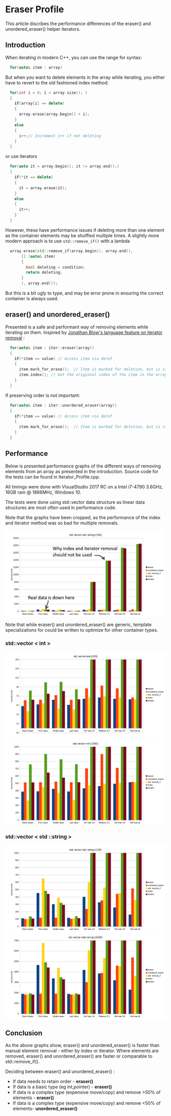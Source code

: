 # Eraser Profile
This article discribes the performance differences of the eraser() and unordered_eraser() helper iterators.


## Introduction
When iterating in modern C++, you can use the range for syntax:
```c++
  for(auto& item : array)
```
  
But when you want to delete elements in the array while iterating, you either have to revert to the old fashioned index method:

```c++
  for(int i = 0; i < array.size(); )
  {
    if(array[i] == delete)
    {
      array.erase(array.begin() + i);
    }
    else
    {
      i++;// Increment i++ if not deleting 
    }
  }
```
  or use iterators
```c++  
  for(auto it = array.begin(); it != array.end();)
  {
    if(*it == delete)
    {
      it = array.erase(it);
    }
    else
    {
      it++;
    }
  }
```
  
However, these have performance issues if deleting more than one element as the container elements may be shuffled multiple times.
A slightly more modern approach is to use ```std::remove_if()``` with a lambda
```c++    
  array.erase(std::remove_if(array.begin(), array.end(), 
       [] (auto& item)
       {
         bool deleting = condition;
         return deleting;
       }
       ), array.end());
```
  
But this is a bit ugly to type, and may be error prone in ensuring the correct container is always used.

## eraser() and unordered_eraser()

Presented is a safe and performant way of removing elements while iterating on them.
Inspired by [Jonathan Blow's language feature on iterator removal](https://youtu.be/-UPFH0eWHEI?list=PLmV5I2fxaiCKfxMBrNsU1kgKJXD3PkyxO&t=2017) :
```c++   
  for(auto& item : iter::eraser(array))
  {
    if(*item == value) // Access item via deref
    {
      item.mark_for_erase();  // Item is marked for deletion, but is still valid until end of loop iteration
      item.index(); // Get the origional index of the item in the array 
    }
  }
```
If preserving order is not important:
```c++   
  for(auto& item : iter::unordered_eraser(array))
  {
    if(*item == value) // Access item via deref
    {
      item.mark_for_erase();  // Item is marked for deletion, but is still valid until end of loop iteration
    }
  }

```


## Performance

Below is presented performance graphs of the different ways of removing elements from an array as presented in the introduction. 
Source code for the tests can be found in Iterator_Profile.cpp.

All timings were done with VisualStudio 2017 RC on a Intel i7-4790 3.6GHz, 16GB ram @ 1866MHz, Windows 10.

The tests were done using std::vector data structure as linear data structures are most often used in performance code.

Note that the graphs have been cropped, as the performance of the index and iterator method was so bad for multiple removals.

![alt text](iter_explain.png "Uncropped data")

Note that while eraser() and unordered_eraser() are generic, template specializations for could be written to optimize for other container types.

### std::vector < int >

![alt text](iter_int100.png "std::vector<int> (100)")
![alt text](iter_int1000.png "std::vector<int> (1000)")


### std::vector < std ::string >

![alt text](iter_string100.png "std::vector<std::string> (100)")
![alt text](iter_string1000.png "std::vector<std::string> (1000)")


## Conclusion

As the above graphs show, eraser() and unordered_eraser() is faster than manual element removal - either by index or iterator.
Where elements are removed, eraser() and unordered_eraser() are faster or comparable to std::remove_if().

Deciding between eraser() and unordered_eraser() :

- If data needs to retain order - **eraser()**
- If data is a basic type (eg int,pointer) - **eraser()**
- If data is a complex type (expensive move/copy) and remove >50% of elements - **eraser()**
- If data is a complex type (expensive move/copy) and remove <50% of elements- **unordered_eraser()**



